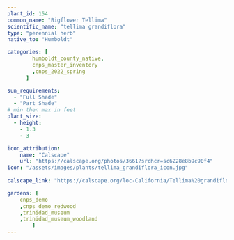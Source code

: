 ```yaml
---
plant_id: 154 
common_name: "Bigflower Tellima"
scientific_name: "tellima grandiflora"
type: "perennial herb"
native_to: "Humboldt"

categories: [
        humboldt_county_native,
        cnps_master_inventory
        ,cnps_2022_spring
      ]

sun_requirements:
  - "Full Shade"
  - "Part Shade"
# min then max in feet
plant_size:
  - height: 
    - 1.3 
    - 3

icon_attribution: 
    name: "Calscape"
    url: "https://calscape.org/photos/3661?srchcr=sc6228e8b9c90f4"
icon: "/assets/images/plants/tellima_grandiflora_icon.jpg"
 
calscape_link: "https://calscape.org/loc-California/Tellima%20grandiflora(%20)"

gardens: [
    cnps_demo
    ,cnps_demo_redwood
    ,trinidad_museum
    ,trinidad_museum_woodland
        ]
---
```

